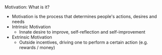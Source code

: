 Motivation: What is it?
- Motivation is the process that determines people's actions, desires and needs
- Intrinsic Motivation
    + Innate desire to improve, self-reflection and self-improvement
- Extrinsic Motivation
    + Outside incentives, driving one to perform a certain action (e.g. rewards / money)
